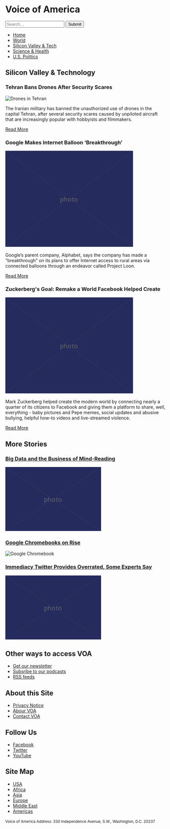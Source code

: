 <!DOCTYPE html>
<html lang="en">
  <head>
    <meta charset="UTF-8" />
    <title>Voice of America</title>
  </head>

  <body>

<h1>Voice of America</h1>
<form>
  <input type="search" placeholder="Search..."/>
  <input type="submit" value="Submit"/>
</form>

<ul>
  <li><a href="article.html">Home</a></li>
  <li><a href="article.html">World</a></li>
  <li><a href="article.html">Silicon Valley &amp; Tech</a>
  <li><a href="article.html">Science &amp; Health</a></li>
  <li><a href="article.html">U.S. Politics</a></li>
</ul>

<h2>Silicon Valley &amp; Technology</h2>

<h3>Tehran Bans Drones After Security Scares</h3>
<img src="400.pn" alt="Drones in Tehran"/>

<p>The Iranian military has banned the unauthorized use of drones in the capital Tehran, after several security scares caused by unpiloted aircraft that are increasingly popular with hobbyists and filmmakers.</p>

<p><a href="article.html">Read More</a></p>

<h3>Google Makes Internet Balloon ‘Breakthrough’</h3>
<img src="400.png" alt="Google balloon!" />

<p>Google’s parent company, Alphabet, says the company has made a “breakthrough” on its plans to offer Internet access to rural areas via connected balloons through an endeavor called Project Loon.</p>

<p><a href="article.html">Read More</a></p>

<h3>Zuckerberg's Goal: Remake а World Facebook Helped Create</h3>
<img src="400.png" alt="400">
<p>Mark Zuckerberg helped create the modern world by connecting nearly a quarter of its citizens to Facebook and giving them a platform to share, well, everything - baby pictures and Pepe memes, social updates and abusive bullying, helpful how-to videos and live-streamed violence.</p>

<p><a href="article.html">Read More</a></p>

<h2>More Stories</h2>

<h3><a href="article.html">Big Data and the Business of Mind-Reading</a></h3>
<img src="300.png" alt="Lots and lots of numbers" />

<h3><a href="article.html">Google Chromebooks on Rise</a></h3>
<img src="300.pg" alt="Google Chromebook" />

<h3><a href="article.html">Immediacy Twitter Provides Overrated, Some Experts Say</a></h3>
<img src="300.png" alt="Trump tweets" />

<h2>Other ways to access VOA</h2>

<ul>
  <li><a href="article.html">Get our newsletter</a></li>
  <li><a href="article.html">Subsribe to our podcasts</a></li>
  <li><a href="article.html">RSS feeds</a></li>
</ul>

<h2>About this Site</h2>

<ul>
  <li><a href="article.html">Privacy Notice</a></li>
  <li><a href="article.html">Abour VOA</a></li>
  <li><a href="article.html">Contact VOA</a></li>
</ul>

<h2>Follow Us</h2>

<ul>
  <li><a href="article.html">Facebook</a></li>
  <li><a href="article.html">Twitter</a></li>
  <li><a href="article.html">YouTube</a></li>
</ul>

<h2>Site Map</h2>

<ul>
  <li><a href="article.html">USA</a></li>
  <li><a href="article.html">Africa</a></li>
  <li><a href="article.html">Asia</a></li>
  <li><a href="article.html">Europe</a></li>
  <li><a href="article.html">Middle East</a></li>
  <li><a href="article.html">Americas</a></li>
</ul>

<p><small>Voice of America Address: 330 Independence Avenue, S.W., Washington, D.C. 20237</small></p>

</body>
</html>

